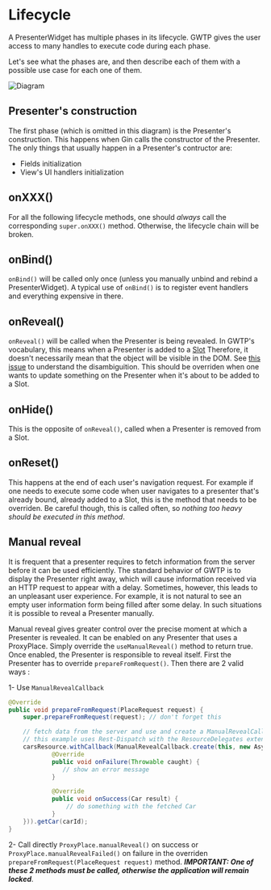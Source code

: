 # Lifecycle

A PresenterWidget has multiple phases in its lifecycle. GWTP gives the user access to many handles to execute code during each phase.

Let's see what the phases are, and then describe each of them with a possible use case for each one of them.

<!--- show lifecycle diagram -->
![Diagram](http://i.imgur.com/kwjjGuv.png)


## Presenter's construction
The first phase (which is omitted in this diagram) is the Presenter's construction. This happens when Gin calls the constructor of the Presenter. The only things that usually happen in a Presenter's contructor are:
- Fields initialization
- View's UI handlers initialization

## onXXX()
For all the following lifecycle methods, one should *always* call the corresponding `super.onXXX()` method. Otherwise, the lifecycle chain will be broken.

## onBind()
`onBind()` will be called only once (unless you manually unbind and rebind a PresenterWidget).
A typical use of `onBind()` is to register event handlers and everything expensive in there.

## onReveal()
`onReveal()` will be called when the Presenter is being revealed. In GWTP's vocabulary, this means when a Presenter is added to a [Slot]({{#gwtp.doc.url.slots}}) Therefore, it doesn't necessarily mean that the object will be visible in the DOM. See [this issue](https://github.com/ArcBees/GWTP/issues/541) to understand the disambiguition. This should be overriden when one wants to update something on the Presenter when it's about to be added to a Slot.

## onHide()
This is the opposite of `onReveal()`, called when a Presenter is removed from a Slot.

## onReset()
This happens at the end of each user's navigation request. For example if one needs to execute some code when user navigates to a presenter that's already bound, already added to a Slot, this is the method that needs to be overriden. Be careful though, this is called often, so *nothing too heavy should be executed in this method*.

## Manual reveal
It is frequent that a presenter requires to fetch information from the server before it can be used efficiently. The standard behavior of GWTP is to display the Presenter right away, which will cause information received via an HTTP request to appear with a delay. Sometimes, however, this leads to an unpleasant user experience. For example, it is not natural to see an empty user information form being filled after some delay. In such situations it is possible to reveal a Presenter manually.

Manual reveal gives greater control over the precise moment at which a Presenter is revealed. It can be enabled on any Presenter that uses a ProxyPlace. Simply override the `useManualReveal()` method to return true. Once enabled, the Presenter is responsible to reveal itself. First the Presenter has to override `prepareFromRequest()`. Then there are 2 valid ways :

1- Use `ManualRevealCallback`

```java
@Override
public void prepareFromRequest(PlaceRequest request) {
    super.prepareFromRequest(request); // don't forget this

    // fetch data from the server and use and create a ManualRevealCallback as the callback.
    // this example uses Rest-Dispatch with the ResourceDelegates extension
    carsResource.withCallback(ManualRevealCallback.create(this, new AsyncCallback<Car>() {
            @Override
            public void onFailure(Throwable caught) {
               // show an error message
            }

            @Override
            public void onSuccess(Car result) {
                // do something with the fetched Car
            }
    })).getCar(carId);
}
```

2- Call directly `ProxyPlace.manualReveal()` on success or `ProxyPlace.manualRevealFailed()` on failure in the overriden `prepareFromRequest(PlaceRequest request)` method. __*IMPORTANT: One of these 2 methods must be called, otherwise the application will remain locked*__.
